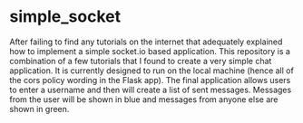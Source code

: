# simple_socket

After failing to find any tutorials on the internet that adequately explained
how to implement a simple socket.io based application. This repository is a 
combination of a few tutorials that I found to create a very simple chat 
application. It is currently designed to run on the local machine (hence all of
the cors policy wording in the Flask app). The final application allows users to
enter a username and then will create a list of sent messages. Messages from the
user will be shown in blue and messages from anyone else are shown in green.
